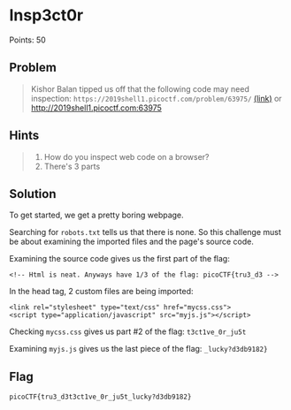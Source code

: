 # Insp3ct0r

Points: 50

## Problem
> Kishor Balan tipped us off that the following code may need inspection: `https://2019shell1.picoctf.com/problem/63975/` [(link)](https://2019shell1.picoctf.com/problem/63975/) or http://2019shell1.picoctf.com:63975

## Hints
> 1. How do you inspect web code on a browser?
> 2. There's 3 parts

## Solution

To get started, we get a pretty boring webpage.

Searching for `robots.txt` tells us that there is none.
So this challenge must be about examining the imported files and the page's source code.

Examining the source code gives us the first part of the flag:

`<!-- Html is neat. Anyways have 1/3 of the flag: picoCTF{tru3_d3 -->`


In the head tag, 2 custom files are being imported:

```
<link rel="stylesheet" type="text/css" href="mycss.css">
<script type="application/javascript" src="myjs.js"></script>
```

Checking `mycss.css` gives us part #2 of the flag: `t3ct1ve_0r_ju5t`

Examining `myjs.js` gives us the last piece of the flag: `_lucky?d3db9182}`

## Flag

`picoCTF{tru3_d3t3ct1ve_0r_ju5t_lucky?d3db9182}`